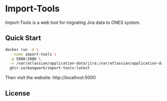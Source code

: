 # Import-Tools

Import-Tools is a web tool for migrating Jira data to ONES system.

## Quick Start

```bash
docker run -d \
  --name import-tools \
  -p 5000:5000 \
  -v /var/atlassian/application-data/jira:/var/atlassian/application-data/jira \
  ghcr.io/bangwork/import-tools:latest
```

Then visit the website: http://localhost:5000

## License
